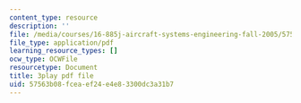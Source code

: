 ```yaml
---
content_type: resource
description: ''
file: /media/courses/16-885j-aircraft-systems-engineering-fall-2005/57563b08fceaef24e4e83300dc3a31b7_hzW2ZBtzrUE.pdf
file_type: application/pdf
learning_resource_types: []
ocw_type: OCWFile
resourcetype: Document
title: 3play pdf file
uid: 57563b08-fcea-ef24-e4e8-3300dc3a31b7
---
```

